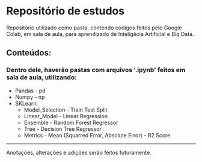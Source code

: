# Repositório de estudos
Repositório utilizado como pasta, contendo códigos feitos pelo Google Colab, em sala de aula, para aprendizado de Inteligêcia Artificial e Big Data.

## Conteúdos:
### Dentro dele, haverão pastas com arquivos '.ipynb' feitos em sala de aula, utilizando:
- Pandas - pd
- Numpy - np
- SKLearn:
  - Model_Selection - Train Test Split
  - Linear_Model - Linear Regression
  - Ensemble - Random Forest Regressor
  - Tree - Decision Tree Regressor
  - Metrics - Mean (Squarred Error, Absolute Error) - R2 Score

---
Anotações, alterações e adições serão feitos futuramente.
